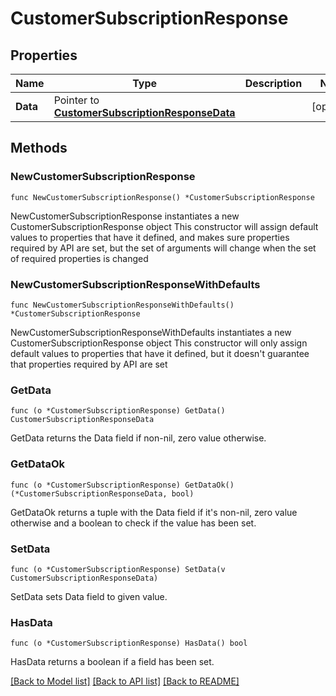 # CustomerSubscriptionResponse

## Properties

Name | Type | Description | Notes
------------ | ------------- | ------------- | -------------
**Data** | Pointer to [**CustomerSubscriptionResponseData**](CustomerSubscriptionResponseData.md) |  | [optional] 

## Methods

### NewCustomerSubscriptionResponse

`func NewCustomerSubscriptionResponse() *CustomerSubscriptionResponse`

NewCustomerSubscriptionResponse instantiates a new CustomerSubscriptionResponse object
This constructor will assign default values to properties that have it defined,
and makes sure properties required by API are set, but the set of arguments
will change when the set of required properties is changed

### NewCustomerSubscriptionResponseWithDefaults

`func NewCustomerSubscriptionResponseWithDefaults() *CustomerSubscriptionResponse`

NewCustomerSubscriptionResponseWithDefaults instantiates a new CustomerSubscriptionResponse object
This constructor will only assign default values to properties that have it defined,
but it doesn't guarantee that properties required by API are set

### GetData

`func (o *CustomerSubscriptionResponse) GetData() CustomerSubscriptionResponseData`

GetData returns the Data field if non-nil, zero value otherwise.

### GetDataOk

`func (o *CustomerSubscriptionResponse) GetDataOk() (*CustomerSubscriptionResponseData, bool)`

GetDataOk returns a tuple with the Data field if it's non-nil, zero value otherwise
and a boolean to check if the value has been set.

### SetData

`func (o *CustomerSubscriptionResponse) SetData(v CustomerSubscriptionResponseData)`

SetData sets Data field to given value.

### HasData

`func (o *CustomerSubscriptionResponse) HasData() bool`

HasData returns a boolean if a field has been set.


[[Back to Model list]](../README.md#documentation-for-models) [[Back to API list]](../README.md#documentation-for-api-endpoints) [[Back to README]](../README.md)



